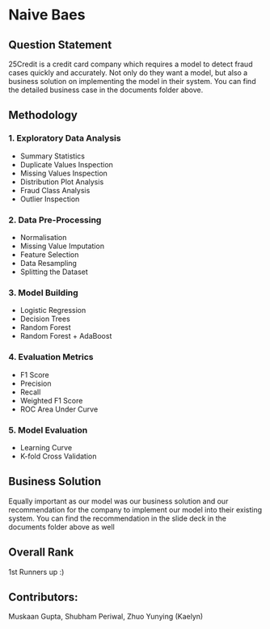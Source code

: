# Naive Baes

## Question Statement

25Credit is a credit card company which requires a model to detect fraud cases quickly and accurately. Not only do they want a model, but also a business solution on implementing the model in their system.
You can find the detailed business case in the documents folder above. 

## Methodology
### 1. Exploratory Data Analysis
- Summary Statistics
- Duplicate Values Inspection
- Missing Values Inspection
- Distribution Plot Analysis
- Fraud Class Analysis
- Outlier Inspection

### 2. Data Pre-Processing
- Normalisation
- Missing Value Imputation
- Feature Selection
- Data Resampling
- Splitting the Dataset

### 3. Model Building
- Logistic Regression
- Decision Trees
- Random Forest
- Random Forest + AdaBoost

### 4. Evaluation Metrics
- F1 Score
- Precision
- Recall
- Weighted F1 Score
- ROC Area Under Curve

### 5. Model Evaluation
- Learning Curve
- K-fold Cross Validation

## Business Solution

Equally important as our model was our business solution and our recommendation for the company to implement our model into their existing system.
You can find the recommendation in the slide deck in the documents folder above as well

## Overall Rank

1st Runners up :)

## Contributors: 

Muskaan Gupta, Shubham Periwal, Zhuo Yunying (Kaelyn)

